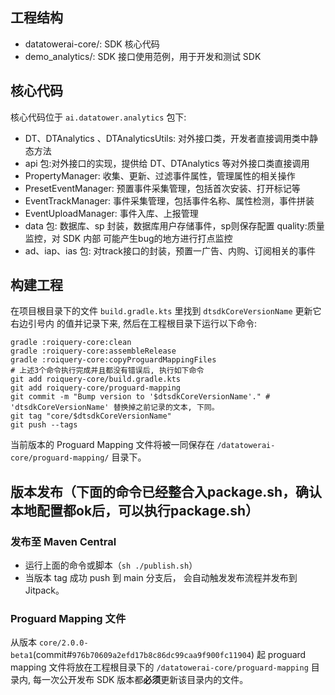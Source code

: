 ## 工程结构

- datatowerai-core/: SDK 核心代码
- demo_analytics/: SDK 接口使用范例，用于开发和测试 SDK

## 核心代码

核心代码位于 `ai.datatower.analytics` 包下:

- DT、DTAnalytics 、DTAnalyticsUtils: 对外接口类，开发者直接调用类中静态方法
- api 包:对外接口的实现，提供给 DT、DTAnalytics 等对外接口类直接调用
- PropertyManager: 收集、更新、过滤事件属性，管理属性的相关操作
- PresetEventManager: 预置事件采集管理，包括首次安装、打开标记等
- EventTrackManager: 事件采集管理，包括事件名称、属性检测，事件拼装
- EventUploadManager: 事件入库、上报管理
- data 包: 数据库、sp 封装，数据库用户存储事件，sp则保存配置 quality:质量监控，对 SDK 内部
  可能产生bug的地方进行打点监控
- ad、iap、ias 包: 对track接口的封装，预置一广告、内购、订阅相关的事件

## 构建工程

在项目根目录下的文件 `build.gradle.kts` 里找到 `dtsdkCoreVersionName` 更新它右边引号内
的值并记录下来, 然后在工程根目录下运行以下命令:

```shell
gradle :roiquery-core:clean
gradle :roiquery-core:assembleRelease
gradle :roiquery-core:copyProguardMappingFiles
# 上述3个命令执行完成并且都没有错误后, 执行如下命令
git add roiquery-core/build.gradle.kts
git add roiquery-core/proguard-mapping
git commit -m "Bump version to '$dtsdkCoreVersionName'." # 'dtsdkCoreVersionName' 替换掉之前记录的文本, 下同。
git tag "core/$dtsdkCoreVersionName"
git push --tags
```

当前版本的 Proguard Mapping 文件将被一同保存在 `/datatowerai-core/proguard-mapping/`
目录下。

## 版本发布（下面的命令已经整合入package.sh，确认本地配置都ok后，可以执行package.sh）

### 发布至 Maven Central

- 运行上面的命令或脚本（`sh ./publish.sh`）
- 当版本 tag 成功 push 到 main 分支后， 会自动触发发布流程并发布到 Jitpack。

### Proguard Mapping 文件

从版本 `core/2.0.0-beta1`(commit#`976b70609a2efd17b8c86dc99caa9f900fc11904`) 起
proguard mapping 文件将放在工程根目录下的 `/datatowerai-core/proguard-mapping` 目录内,
每一次公开发布 SDK 版本都**必须**更新该目录内的文件。
